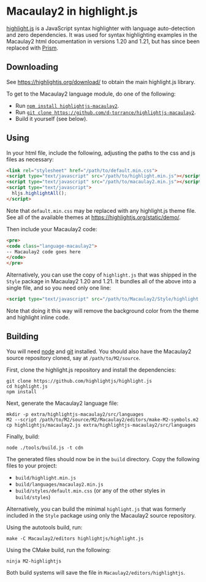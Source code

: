 Macaulay2 in highlight.js
=========================

[highlight.js](https://highlightjs.org/) is a JavaScript syntax highlighter
with language auto-detection and zero dependencies.  It was used for syntax
highlighting examples in the Macaulay2 html documentation in versions 1.20
and 1.21, but has since been replaced with [Prism](https://prismjs.com/).

Downloading
-----------

See https://highlightjs.org/download/ to obtain the main highlight.js
library.

To get to the Macaulay2 language module, do one of the following:

* Run [`npm install highlightjs-macaulay2`](
  https://www.npmjs.com/package/highlightjs-macaulay2).
* Run [`git clone https://github.com/d-torrance/highlightjs-macaulay2`](
  https://github.com/d-torrance/highlightjs-macaulay2).
* Build it yourself (see below).

Using
-----

In your html file, include the following, adjusting the paths to the css and
js files as necessary:

```html
<link rel="stylesheet" href="/path/to/default.min.css">
<script type="text/javascript" src="/path/to/highlight.min.js"></script>
<script type="text/javascript" src="/path/to/macaulay2.min.js"></script>
<script type="text/javascript">
  hljs.highlightAll();
</script>
```

Note that `default.min.css` may be replaced with any highlight.js
theme file.  See all of the available themes at
https://highlightjs.org/static/demo/.

Then include your Macaulay2 code:

```html
<pre>
<code class="language-macaulay2">
-- Macaulay2 code goes here
</code>
</pre>
```

Alternatively, you can use the copy of `highlight.js` that was shipped
in the `Style` package in Macaulay2 1.20 and 1.21.  It bundles all of
the above into a single file, and so you need only one line:

```html
<script type="text/javascript" src="/path/to/Macaulay2/Style/highlight.js"></script>
```

Note that doing it this way will remove the background color from
the theme and highlight inline code.

Building
--------

You will need [node](https://nodejs.org/) and [git](https://git-scm.com/)
installed.  You should also have the Macaulay2 source repository cloned, say
at `/path/to/M2/source`.

First, clone the highlight.js repository and install the dependencies:

```
git clone https://github.com/highlightjs/highlight.js
cd highlight.js
npm install
```

Next, generate the Macaulay2 language file:

```
mkdir -p extra/highlightjs-macaulay2/src/languages
M2 --script /path/to/M2/source/M2/Macaulay2/editors/make-M2-symbols.m2
cp highlightjs/macaulay2.js extra/highlightjs-macaulay2/src/languages
```

Finally, build:

```
node ./tools/build.js -t cdn
```

The generated files should now be in the `build` directory.  Copy the
following files to your project:

* `build/highlight.min.js`
* `build/languages/macaulay2.min.js`
* `build/styles/default.min.css` (or any of the other styles in `build/styles`)

Alternatively, you can build the minimal `highlight.js` that was
formerly included in the `Style` package using only the Macaulay2
source repository.

Using the autotools build, run:

```
make -C Macaulay2/editors highlightjs/highlight.js
```

Using the CMake build, run the following:

```
ninja M2-highlightjs
```

Both build systems will save the file in `Macaulay2/editors/highlightjs`.
